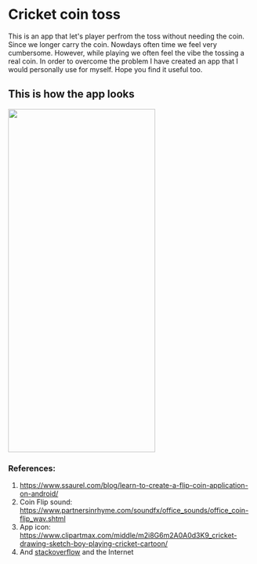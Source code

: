 # Cricket coin toss 
This is an app that let's player perfrom the toss without needing the coin. 
Since we longer carry the coin. Nowdays often time we feel very cumbersome. 
However, while playing we often feel the vibe the tossing a real coin. In order to 
overcome the problem I have created an app that I would personally use for myself. 
Hope you find it useful too. 

## This is how the app looks

<img src="https://user-images.githubusercontent.com/36672530/115465748-ebc2ea80-a1e3-11eb-90b7-643548a59ae5.jpg" width="300" height="700">




### References:
1. https://www.ssaurel.com/blog/learn-to-create-a-flip-coin-application-on-android/
2. Coin Flip sound: https://www.partnersinrhyme.com/soundfx/office_sounds/office_coin-flip_wav.shtml
3. App icon: https://www.clipartmax.com/middle/m2i8G6m2A0A0d3K9_cricket-drawing-sketch-boy-playing-cricket-cartoon/
4. And [stackoverflow](https://stackoverflow.com/) and the Internet

